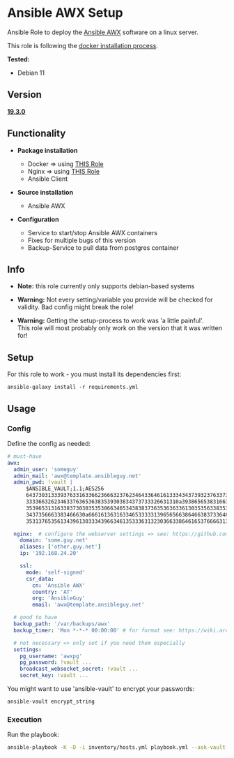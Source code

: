# Ansible AWX Setup
Ansible Role to deploy the [Ansible AWX](https://github.com/ansible/awx) software on a linux server.

This role is following the [docker installation process](https://github.com/ansible/awx/blob/devel/tools/docker-compose/README.md).


**Tested:**
* Debian 11

## Version
**[19.3.0](https://github.com/ansible/awx/tree/19.3.0)**


## Functionality

* **Package installation**
  * Docker => using [THIS Role](https://github.com/ansibleguy/infra_docker_minimal)
  * Nginx => using [THIS Role](https://github.com/ansibleguy/infra_nginx)
  * Ansible Client


* **Source installation**
  * Ansible AWX


* **Configuration**
  * Service to start/stop Ansible AWX containers
  * Fixes for multiple bugs of this version
  * Backup-Service to pull data from postgres container


## Info

* **Note:** this role currently only supports debian-based systems


* **Warning:** Not every setting/variable you provide will be checked for validity. Bad config might break the role!


* **Warning:** Getting the setup-process to work was 'a little painful'.<br>
This role will most probably only work on the version that it was written for!

## Setup
For this role to work - you must install its dependencies first:

```
ansible-galaxy install -r requirements.yml
```

## Usage

### Config

Define the config as needed:

```yaml
# must-have
awx:
  admin_user: 'someguy'
  admin_mail: 'awx@template.ansibleguy.net'
  admin_pwd: !vault |
      $ANSIBLE_VAULT;1.1;AES256
      64373031333937633163366236663237623464336461613334343739323763373330393930666331
      3333663262346337636536383539303834373733326631310a393865653831663238383937626238
      35396531316338373030353530663465343838373635363633613035356338353366373231343264
      3437356663383466630a666161363163346533333139656566386466383733646134616166376638
      35313765356134396130333439663461353336313230366338646165376666313232

  nginx:  # configure the webserver settings => see: https://github.com/ansibleguy/infra_nginx
    domain: 'some.guy.net'
    aliases: ['other.guy.net']
    ip: '192.168.24.20'

    ssl:
      mode: 'self-signed'
      csr_data:
        cn: 'Ansible AWX'
        country: 'AT'
        org: 'AnsibleGuy'
        email: 'awx@template.ansibleguy.net'

  # good to have
  backup_path: '/var/backups/awx'
  backup_timer: 'Mon *-*-* 00:00:00' # for format see: https://wiki.archlinux.org/title/Systemd/Timers

  # not necessary => only set if you need them especially
  settings:
    pg_username: 'awxpg'
    pg_password: !vault ...
    broadcast_websocket_secret: !vault ...
    secret_key: !vault ...

```

You might want to use 'ansible-vault' to encrypt your passwords:
```bash
ansible-vault encrypt_string
```

### Execution

Run the playbook:
```bash
ansible-playbook -K -D -i inventory/hosts.yml playbook.yml --ask-vault-pass
```

